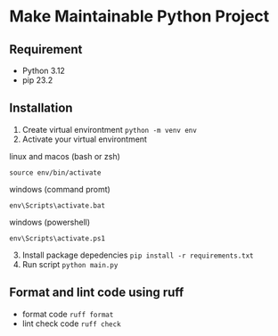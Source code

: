 # Make Maintainable Python Project

## Requirement
- Python 3.12
- pip 23.2

## Installation
1. Create virtual environtment `python -m venv env`
2. Activate your virtual environtment

linux and macos (bash or zsh)
```
source env/bin/activate
```
windows (command promt)
```
env\Scripts\activate.bat
```
windows (powershell)
```
env\Scripts\activate.ps1
```

3. Install package depedencies `pip install -r requirements.txt`
4. Run script `python main.py`

## Format and lint code using ruff
- format code `ruff format`
- lint check code `ruff check`

